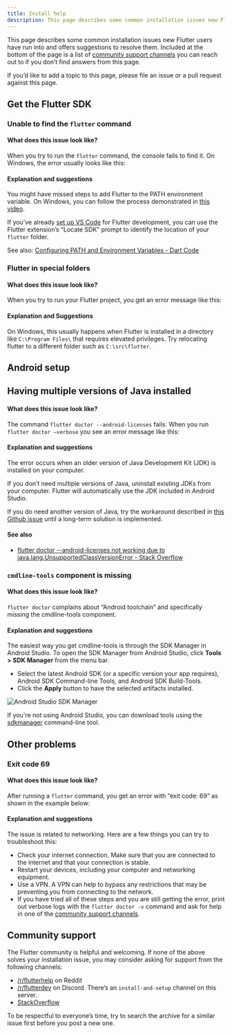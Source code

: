 ```yaml
---
title: Install help
description: This page describes some common installation issues new Flutter users have run into and offers suggestions to resolve them.
---
```


This page describes some common installation issues new Flutter users have run into and offers suggestions to resolve them. Included at the bottom of the page is a list of [community support channels][] you can reach out to if you don’t find answers from this page.

If you’d like to add a topic to this page, please file an issue or a pull request against this page. 

## Get the Flutter SDK


### Unable to find the `flutter` command


#### What does this issue look like? 

When you try to run the `flutter` command, the console fails to find it. On Windows, the error usually looks like this:


#### Explanation and suggestions

You might have missed steps to add Flutter to the PATH environment variable. On Windows, you can follow the process demonstrated in [this video](https://youtu.be/0SRvmcsRu2w?t=137). 

<!-- TODO: Embed YouTube video  -->

If you’ve already [set up VS Code](https://docs.flutter.dev/get-started/editor) for Flutter development, you can use the Flutter extension’s “Locate SDK” prompt to identify the location of your `flutter` folder.

See also: [Configuring PATH and Environment Variables - Dart Code](https://dartcode.org/docs/configuring-path-and-environment-variables/)


### Flutter in special folders


#### What does this issue look like? 

When you try to run your Flutter project, you get an error message like this: 


#### Explanation and Suggestions

On Windows, this usually happens when Flutter is installed in a directory like `C:\Program Files\` that requires elevated privileges. Try relocating flutter to a different folder such as `C:\src\flutter`.


## Android setup


## Having multiple versions of Java installed


#### What does this issue look like? 

The command `flutter doctor --android-licenses` fails. When you run `flutter doctor –verbose` you see an error message like this:


#### Explanation and suggestions

The error occurs when an older version of Java Development Kit (JDK) is installed on your computer. 

If you don’t need multiple versions of Java, uninstall existing JDKs from your computer. Flutter will automatically use the JDK included in Android Studio. 

If you do need another version of Java, try the workaround described in [this Github issue](https://github.com/flutter/flutter/issues/106416#issuecomment-1522198064) until a long-term solution is implemented. 


#### See also

*   [flutter doctor --android-licenses not working due to java.lang.UnsupportedClassVersionError - Stack Overflow](https://stackoverflow.com/questions/75328050/)


### `cmdline-tools` component is missing


#### What does this issue look like? 

`flutter doctor` complains about “Android toolchain” and specifically missing the cmdline-tools component. 


#### Explanation and suggestions

The easiest way you get cmdline-tools is through the SDK Manager in Android Studio. To open the SDK Manager from Android Studio, click **Tools > SDK Manager** from the menu bar. 


*   Select the latest Android SDK (or a specific version your app requires), Android SDK Command-line Tools, and Android SDK Build-Tools. 
*   Click the **Apply** button to have the selected artifacts installed.

![Android Studio SDK Manager](/assets/images/docs/get-started/install_android_tools.png)


If you're not using Android Studio, you can download tools using the [sdkmanager](https://developer.android.com/studio/command-line/sdkmanager) command-line tool.


## Other problems


### Exit code 69


#### What does this issue look like? 

After running a `flutter` command, you get an error with “exit code: 69” as shown in the example below:


#### Explanation and suggestions

The issue is related to networking. Here are a few things you can try to troubleshoot this:



*   Check your internet connection. Make sure that you are connected to the internet and that your connection is stable.
*   Restart your devices, including your computer and networking equipment.
*   Use a VPN. A VPN can help to bypass any restrictions that may be preventing you from connecting to the network.
*   If you have tried all of these steps and you are still getting the error, print out verbose logs with the `flutter doctor -v` command and ask for help in one of the 
[community support channels][].


## Community support

The Flutter community is helpful and welcoming. If none of the above solves your installation issue, you may consider asking for support from the following channels:

*   [/r/flutterhelp](https://www.reddit.com/r/flutterhelp/) on Reddit
*   [/r/flutterdev](https://discord.gg/rflutterdev) on Discord. There’s an `install-and-setup` channel on this server. 
*   [StackOverflow](https://stackoverflow.com/search?q=%5Bflutter%5D+install)

To be respectful to everyone’s time, try to search the archive for a similar issue first before you post a new one. 


[community support channels]: #community-support